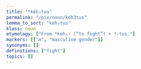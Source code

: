 ```yaml
---
title: "*kéh₃tus"
permalink: "/pie/noun/kéh3tus"
lemma_to_sort: "keh₃tus"
klass: noun
etymology: ["From *keh₃- (“to fight”) +‎ *-tus."]
markers: [["m", "masculine gender"]]
synonyms: []
definitions: ["fight"]
topics: []
---
```

